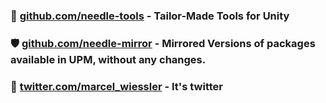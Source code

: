 ### 🌵 [github.com/needle-tools](https://github.com/needle-tools) - Tailor-Made Tools for Unity

### 🛡️ [github.com/needle-mirror](https://github.com/needle-mirror) - Mirrored Versions of packages available in UPM, without any changes.

### 🍗 [twitter.com/marcel_wiessler](https://twitter.com/marcel_wiessler) - It's twitter
